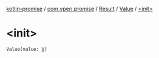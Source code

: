 [kotlin-promise](../../../index.md) / [com.vperi.promise](../../index.md) / [Result](../index.md) / [Value](index.md) / [&lt;init&gt;](./-init-.md)

# &lt;init&gt;

`Value(value: `[`V`](index.md#V)`)`